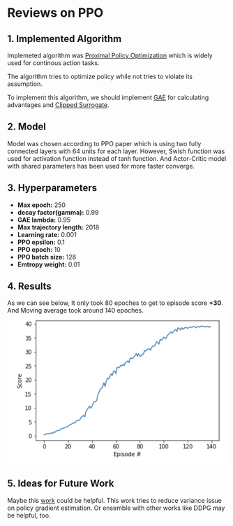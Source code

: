 # Reviews on PPO

## 1. Implemented Algorithm
Implemeted algorithm was [Proximal Policy Optimization](https://arxiv.org/abs/1707.06347) which is widely used for continous action tasks. 

The algorithm tries to optimize policy while not tries to violate its assumption.

To implement this algorithm, we should implement [GAE](https://arxiv.org/abs/1506.02438) for calculating advantages and [Clipped Surrogate](https://arxiv.org/abs/1707.06347).

## 2. Model
Model was chosen according to PPO paper which is using two fully connected layers with 64 units for each layer. However, Swish function was used for activation function instead of tanh function. And Actor-Critic model with shared parameters has been used for more faster converge. 

## 3. Hyperparameters
* **Max epoch:** 250
* **decay factor(gamma):** 0.99
* **GAE lambda:** 0.95
* **Max trajectory length:** 2018
* **Learning rate:** 0.001
* **PPO epsilon:** 0.1
* **PPO epoch:** 10
* **PPO batch size:** 128
* **Emtropy weight:** 0.01

## 4. Results
As we can see below, It only took 80 epoches to get to episode score **+30**.
And Moving average took around 140 epoches. 
![train_grapth](resources/train_graph.png)

## 5. Ideas for Future Work
Maybe this [work](https://pdfs.semanticscholar.org/e70f/515be612a8da557c75bd5de1afc9f2bebb7f.pdf?_ga=2.109847429.1285743693.1556534738-1432602229.1542559453) could be helpful. This work tries to reduce variance issue on policy gradient estimation. Or ensemble with other works like DDPG may be helpful, too.

